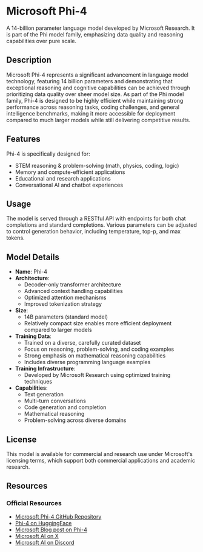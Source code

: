 # Microsoft Phi-4

A 14-billion parameter language model developed by Microsoft Research. It is part of the Phi model family, emphasizing data quality and reasoning capabilities over pure scale.

## Description

Microsoft Phi-4 represents a significant advancement in language model technology, featuring 14 billion parameters and demonstrating that exceptional reasoning and cognitive capabilities can be achieved through prioritizing data quality over sheer model size. As part of the Phi model family, Phi-4 is designed to be highly efficient while maintaining strong performance across reasoning tasks, coding challenges, and general intelligence benchmarks, making it more accessible for deployment compared to much larger models while still delivering competitive results.

## Features

Phi-4 is specifically designed for:

- STEM reasoning & problem-solving (math, physics, coding, logic)
- Memory and compute-efficient applications
- Educational and research applications
- Conversational AI and chatbot experiences

## Usage

The model is served through a RESTful API with endpoints for both chat completions and standard completions. Various parameters can be adjusted to control generation behavior, including temperature, top-p, and max tokens.

## Model Details

- **Name**: Phi-4
- **Architecture**: 
  - Decoder-only transformer architecture
  - Advanced context handling capabilities
  - Optimized attention mechanisms
  - Improved tokenization strategy
- **Size**: 
  - 14B parameters (standard model)
  - Relatively compact size enables more efficient deployment compared to larger models
- **Training Data**:
  - Trained on a diverse, carefully curated dataset
  - Focus on reasoning, problem-solving, and coding examples
  - Strong emphasis on mathematical reasoning capabilities
  - Includes diverse programming language examples
- **Training Infrastructure**:
  - Developed by Microsoft Research using optimized training techniques
- **Capabilities**: 
  - Text generation
  - Multi-turn conversations
  - Code generation and completion
  - Mathematical reasoning
  - Problem-solving across diverse domains

## License

This model is available for commercial and research use under Microsoft's licensing terms, which support both commercial applications and academic research.

## Resources

### Official Resources
- [Microsoft Phi-4 GitHub Repository](https://github.com/microsoft/PhiCookBook)
- [Phi-4 on HuggingFace](https://huggingface.co/microsoft/phi-4)
- [Microsoft Blog post on Phi-4](https://techcommunity.microsoft.com/blog/aiplatformblog/introducing-phi-4-microsoft%E2%80%99s-newest-small-language-model-specializing-in-comple/4357090)
- [Microsoft AI on X](https://twitter.com/MSFTResearch)
- [Microsoft AI on Discord](https://discord.com/invite/ByRwuEEgH4?WT.mc_id=aiml-137032-kinfeylo)